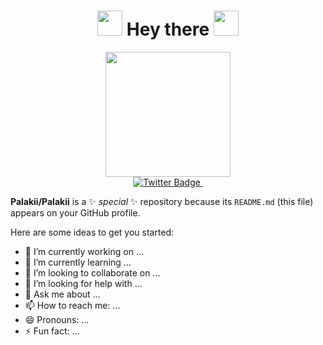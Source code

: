 <div align="center">
  <h1><img src="https://media.giphy.com/media/hvRJCLFzcasrR4ia7z/giphy.gif" width="40px"/> Hey there <img src="https://media.giphy.com/media/hvRJCLFzcasrR4ia7z/giphy.gif" width="40px"/></h1>
</div>

<!--### Hi there 👋--> 

<div id="header" align="center">
  <img src="https://res.cloudinary.com/hxn7xk7oa/image/fetch/c_lfill,w_1200,h_1200,q_100,f_auto/https://images.ongaia.com/ipfs/QmNjpiA5XVNHTsoeztQ1DsYYCnW9rpsKgv1BhJK8ZvnK7z" width="200"/>
</div>

<div id="badges" align="center">
  <a href="https://twitter.com/iampalaki" target="_blank">
    <img src="https://img.shields.io/badge/Twitter-blue?style=for-the-badge&logo=twitter&logoColor=white" alt="Twitter Badge"/>
  </a>
  <a href="https://komarev.com/ghpvc/?username=Palakii">
    <img src="https://komarev.com/ghpvc/?username=Palaki&style=flat-square&color=blue" alt=""/>
  </a>
</div>

**Palakii/Palakii** is a ✨ _special_ ✨ repository because its `README.md` (this file) appears on your GitHub profile.

Here are some ideas to get you started:

- 🔭 I’m currently working on ...
- 🌱 I’m currently learning ...
- 👯 I’m looking to collaborate on ...
- 🤔 I’m looking for help with ...
- 💬 Ask me about ...
- 📫 How to reach me: ...
- 😄 Pronouns: ...
- ⚡ Fun fact: ...
